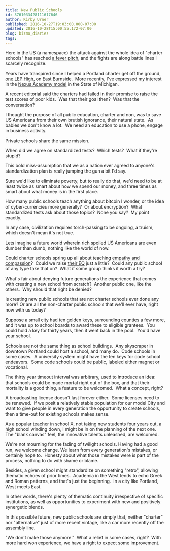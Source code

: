 ```yaml
---
title: New Public Schools
id: 3761033428111617646
author: Kirby Urner
published: 2016-10-27T19:03:00.000-07:00
updated: 2016-10-28T15:00:55.172-07:00
blog: bizmo_diaries
tags: 
---
```


[](https://www.flickr.com/photos/kirbyurner/30532091046/in/dateposted-public/)

Here in the US (a namespace) the attack against the whole idea of "charter schools" has reached [a fever pitch](https://dianeravitch.net/2016/10/21/jeff-bryant-the-charter-school-myth-is-in-deep-trouble/), and the fights are along battle lines I scarcely recognize.

Years have transpired since I helped a Portland charter get off the ground, [one LEP High](http://controlroom.blogspot.com/2009/03/pps-to-kill-lep-high.html), on East Burnside.  More recently, I've expressed my interest in the [Nexus Academy model](http://worldgame.blogspot.com/2015/04/against-grain.html) in the State of Michigan.

A recent editorial said the charters had failed in their promise to raise the test scores of poor kids.  Was that their goal then?  Was that the conversation?  

I thought the purpose of all public education, charter and non, was to save US Americans from their own brutish ignorance, their natural state.  As babies we don't know a lot.  We need an education to use a phone, engage in business activity.

Private schools share the same mission.

When did we agree on standardized tests?  Which tests?  What if they're stupid?

This bold miss-assumption that we as a nation ever agreed to anyone's standardization plan is really jumping the gun a bit I'd say.

Sure we'd like to eliminate poverty, but to really do that, we'd need to be at least twice as smart about how we spend our money, and three times as smart about what money is in the first place.

How many public schools teach anything about bitcoin I wonder, or the idea of cyber-currencies more generally?  Or about encryption?  What standardized tests ask about those topics?  None you say?  My point exactly.

In any case, civilization requires torch-passing to be ongoing, a truism, which doesn't mean it's not true.

Lets imagine a future world wherein rich spoiled US Americans are even dumber than dumb, nothing like the world of now.

Could charter schools spring up all about teaching [empathy and compassion](http://worldgame.blogspot.com/2016/10/ethnic-schools.html)?  Could we raise [their EQ](http://controlroom.blogspot.com/2016/10/wanderers-20161026.html) just a little?  Could any public school of any type take that on?  What if some group thinks it worth a try?

What's fair about denying future generations the experience that comes with creating a new school from scratch?  Another public one, like the others.  Why should that right be denied?

Is creating new public schools that are not charter schools ever done any more? Or are all the non-charter public schools that we'll ever have, right now with us today?

[](https://www.flickr.com/photos/kirbyurner/29934532873/in/dateposted-public/)

Suppose a small city had ten golden keys, surrounding counties a few more, and it was up to school boards to award these to eligible grantees.  You could hold a key for thirty years, then it went back in the pool.  You'd have your school.

Schools are not the same thing as school buildings.  Any skyscraper in downtown Portland could host a school, and many do.  Code schools in some cases.  A university system might have the ten keys for code school endeavors.  Some code schools could be public, labeled either magnet or vocational.

The thirty year timeout interval was arbitrary, used to introduce an idea:  that schools could be made mortal right out of the box, and that their mortality is a good thing, a feature to be welcomed.  What a concept, right? 

A broadcasting license doesn't last forever either.  Some licenses need to be renewed.  If we posit a relatively stable population for our model City and want to give people in every generation the opportunity to create schools, then a time-out for existing schools makes sense.

As a popular teacher in school X, not taking new students four years out, a high school winding down, I might be in on the planning of the next one.  The "blank canvas" feel, the innovative talents unleashed, are welcomed.

We're not mourning for the fading of twilight schools. Having had a good run, we welcome change. We learn from every generation's mistakes, or certainly hope to.  Honesty about what those mistakes were is part of the process, nothing to do with shame or blame.

Besides, a given school might standardize on something "retro", allowing thematic echoes of prior times.  Academia in the West tends to echo Greek and Roman patterns, and that's just the beginning.  In a city like Portland, West meets East.

In other words, there's plenty of thematic continuity irrespective of specific institutions, as well as opportunities to experiment with new and positively synergetic blends.

In this possible future, new public schools are simply that, neither "charter" nor "alternative" just of more recent vintage, like a car more recently off the assembly line.

"We don't make those anymore."  What a relief in some cases, right?  With more hard won experience, we have a right to expect some improvement.

[](https://www.flickr.com/photos/kirbyurner/30480192581/in/dateposted-public/)